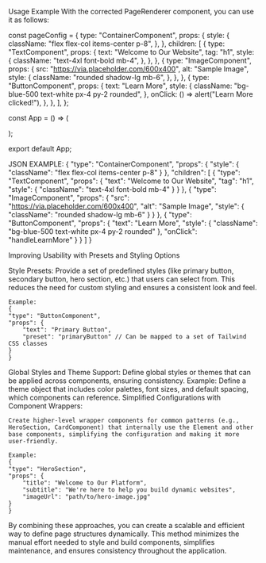 Usage Example
With the corrected PageRenderer component, you can use it as follows:

const pageConfig = {
  type: "ContainerComponent",
  props: {
    style: {
      className: "flex flex-col items-center p-8",
    },
  },
  children: [
    {
      type: "TextComponent",
      props: {
        text: "Welcome to Our Website",
        tag: "h1",
        style: {
          className: "text-4xl font-bold mb-4",
        },
      },
    },
    {
      type: "ImageComponent",
      props: {
        src: "https://via.placeholder.com/600x400",
        alt: "Sample Image",
        style: {
          className: "rounded shadow-lg mb-6",
        },
      },
    },
    {
      type: "ButtonComponent",
      props: {
        text: "Learn More",
        style: {
          className: "bg-blue-500 text-white px-4 py-2 rounded",
        },
        onClick: () => alert("Learn More clicked!"),
      },
    },
  ],
};

const App = () => (
  <div>
    <PageRenderer config={pageConfig} />
  </div>
);

export default App;

JSON EXAMPLE:
{
  "type": "ContainerComponent",
  "props": {
    "style": {
      "className": "flex flex-col items-center p-8"
    }
  },
  "children": [
    {
      "type": "TextComponent",
      "props": {
        "text": "Welcome to Our Website",
        "tag": "h1",
        "style": {
          "className": "text-4xl font-bold mb-4"
        }
      }
    },
    {
      "type": "ImageComponent",
      "props": {
        "src": "https://via.placeholder.com/600x400",
        "alt": "Sample Image",
        "style": {
          "className": "rounded shadow-lg mb-6"
        }
      }
    },
    {
      "type": "ButtonComponent",
      "props": {
        "text": "Learn More",
        "style": {
          "className": "bg-blue-500 text-white px-4 py-2 rounded"
        },
        "onClick": "handleLearnMore"
      }
    }
  ]
}

Improving Usability with Presets and Styling Options

Style Presets:
    Provide a set of predefined styles (like primary button, secondary button, hero section, etc.) that users can select from. This reduces the need for custom styling and ensures a consistent look and feel.

    Example:
    {
    "type": "ButtonComponent",
    "props": {
        "text": "Primary Button",
        "preset": "primaryButton" // Can be mapped to a set of Tailwind CSS classes
    }
    }

Global Styles and Theme Support:
    Define global styles or themes that can be applied across components, ensuring consistency.
    Example: Define a theme object that includes color palettes, font sizes, and default spacing, which components can reference.
    Simplified Configurations with Component Wrappers:

    Create higher-level wrapper components for common patterns (e.g., HeroSection, CardComponent) that internally use the Element and other base components, simplifying the configuration and making it more user-friendly.

    Example:
    {
    "type": "HeroSection",
    "props": {
        "title": "Welcome to Our Platform",
        "subtitle": "We're here to help you build dynamic websites",
        "imageUrl": "path/to/hero-image.jpg"
    }
    }
By combining these approaches, you can create a scalable and efficient way to define page structures dynamically. This method minimizes the manual effort needed to style and build components, simplifies maintenance, and ensures consistency throughout the application.